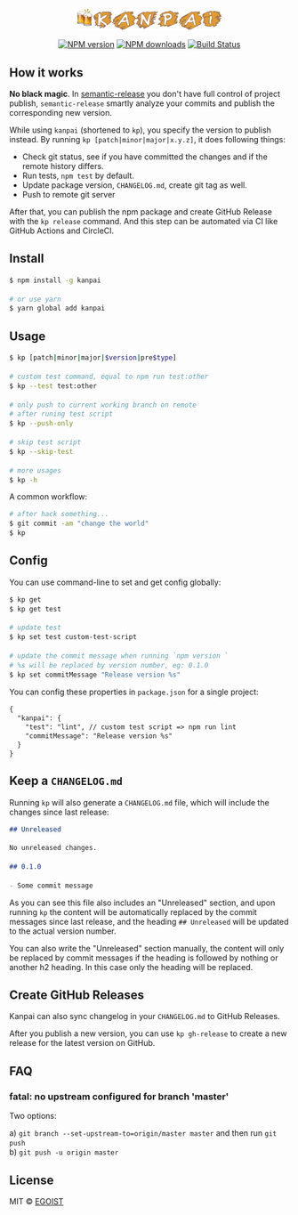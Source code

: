 <p align="center">
  <img src="media/kanpai.png" width="260"/>
</p>

<p align="center">
<a href="https://npmjs.com/package/kanpai"><img src="https://img.shields.io/npm/v/kanpai.svg" alt="NPM version"></a>
<a href="https://npmjs.com/package/kanpai"><img src="https://img.shields.io/npm/dm/kanpai.svg" alt="NPM downloads"></a>
<a href="https://circleci.com/gh/egoist/kanpai"><img src="https://img.shields.io/circleci/project/egoist/kanpai/master.svg" alt="Build Status"></a>
</p>

## How it works

**No black magic**. In [semantic-release](https://github.com/semantic-release/semantic-release) you don't have full control of project publish, `semantic-release` smartly analyze your commits and publish the corresponding new version.

While using `kanpai` (shortened to `kp`), you specify the version to publish instead. By running `kp [patch|minor|major|x.y.z]`, it does following things:

- Check git status, see if you have committed the changes and if the remote history differs.
- Run tests, `npm test` by default.
- Update package version, `CHANGELOG.md`, create git tag as well.
- Push to remote git server

After that, you can publish the npm package and create GitHub Release with the `kp release` command. And this step can be automated via CI like GitHub Actions and CircleCI.

## Install

```bash
$ npm install -g kanpai

# or use yarn
$ yarn global add kanpai
```

## Usage

```bash
$ kp [patch|minor|major|$version|pre$type]

# custom test command, equal to npm run test:other
$ kp --test test:other

# only push to current working branch on remote
# after runing test script
$ kp --push-only

# skip test script
$ kp --skip-test

# more usages
$ kp -h
```

A common workflow:

```bash
# after hack something...
$ git commit -am "change the world"
$ kp
```

## Config

You can use command-line to set and get config globally:

```bash
$ kp get
$ kp get test

# update test
$ kp set test custom-test-script

# update the commit message when running `npm version `
# %s will be replaced by version number, eg: 0.1.0
$ kp set commitMessage "Release version %s"
```

You can config these properties in `package.json` for a single project:

```
{
  "kanpai": {
    "test": "lint", // custom test script => npm run lint
    "commitMessage": "Release version %s"
  }
}
```

## Keep a `CHANGELOG.md`

Running `kp` will also generate a `CHANGELOG.md` file, which will include the changes since last release:

```markdown
## Unreleased

No unreleased changes.

## 0.1.0

- Some commit message
```

As you can see this file also includes an "Unreleased" section, and upon running `kp` the content will be automatically replaced by the commit messages since last release, and the heading `## Unreleased` will be updated to the actual version number.

You can also write the "Unreleased" section manually, the content will only be replaced by commit messages if the heading is followed by nothing or another h2 heading. In this case only the heading will be replaced.

## Create GitHub Releases

Kanpai can also sync changelog in your `CHANGELOG.md` to GitHub Releases.

After you publish a new version, you can use `kp gh-release` to create a new release for the latest version on GitHub.

## FAQ

### fatal: no upstream configured for branch 'master'

Two options:

a) `git branch --set-upstream-to=origin/master master` and then run `git push`<br>
b) `git push -u origin master`

## License

MIT © [EGOIST](https://github.com/egoist)
